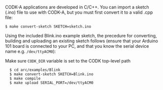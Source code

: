 CODK-A applications are developed in C/C++. You can import a sketch (.ino)
file to use with CODK-A, but you must first convert it to a valid .cpp
file:

`$ make convert-sketch SKETCH=sketch.ino`

Using the included Blink.ino example sketch, the precedure for converting,
building and uploading an existing sketch follows (ensure that your
Arduino 101 board is connected to your PC, and that you know the serial
device name e.g. `/dev/ttyACM0`):

Make sure `CODK_DIR` variable is set to the CODK top-level path
```
  $ cd arc/examples/Blink
  $ make convert-sketch SKETCH=Blink.ino
  $ make compile
  $ make upload SERIAL_PORT=/dev/ttyACM0
```
